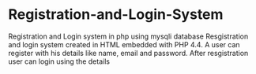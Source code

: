 # Registration-and-Login-System
Registration and Login system in php using mysqli database
Resgistration and login system created in HTML embedded with PHP 4.4.
A user can register with his details like name, email and password.
After resgistration user can login using the details

